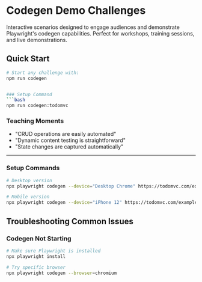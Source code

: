 # Codegen Demo Challenges

Interactive scenarios designed to engage audiences and demonstrate Playwright's codegen capabilities. Perfect for workshops, training sessions, and live demonstrations.

## Quick Start

```bash
# Start any challenge with:
npm run codegen


### Setup Command
```bash
npm run codegen:todomvc
```

### Teaching Moments
- "CRUD operations are easily automated"
- "Dynamic content testing is straightforward"
- "State changes are captured automatically"

---

### Setup Commands
```bash
# Desktop version
npx playwright codegen --device="Desktop Chrome" https://todomvc.com/examples/react/#/

# Mobile version  
npx playwright codegen --device="iPhone 12" https://todomvc.com/examples/react/#/
```

## Troubleshooting Common Issues

### Codegen Not Starting
```bash
# Make sure Playwright is installed
npx playwright install

# Try specific browser
npx playwright codegen --browser=chromium
```

